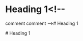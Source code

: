 # Heading <!-- comment --> 1<!--
comment
comment
--># Heading <!-- comment --> 1 <!-- comment -->
<!-- comment --># Heading 1 <!-- comment -->
<!-- comment --><!--
comment
comment
-->
--> # Heading 1
<!--
comment
comment
